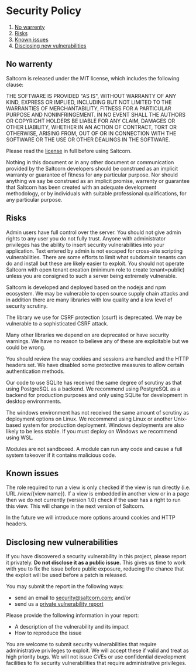 # Security Policy

1. [No warrenty](#no-warrenty)
2. [Risks](#risks)
3. [Known issues](#known-issues)
4. [Disclosing new vulnerabilities](#disclosing-new-vulnerabilities)

## No warrenty

Saltcorn is released under the MIT license, which includes the following clause:

THE SOFTWARE IS PROVIDED "AS IS", WITHOUT WARRANTY OF ANY KIND, EXPRESS OR
IMPLIED, INCLUDING BUT NOT LIMITED TO THE WARRANTIES OF MERCHANTABILITY,
FITNESS FOR A PARTICULAR PURPOSE AND NONINFRINGEMENT. IN NO EVENT SHALL THE
AUTHORS OR COPYRIGHT HOLDERS BE LIABLE FOR ANY CLAIM, DAMAGES OR OTHER
LIABILITY, WHETHER IN AN ACTION OF CONTRACT, TORT OR OTHERWISE, ARISING FROM,
OUT OF OR IN CONNECTION WITH THE SOFTWARE OR THE USE OR OTHER DEALINGS IN THE
SOFTWARE.

Please read the [license](https://github.com/saltcorn/saltcorn/blob/master/LICENSE) in full before using Saltcorn.

Nothing in this document or in any other document or communication provided by the
Saltcorn developers should be construed as an implicit warranty or guarantee of
fitness for any particular purpose. Nor should anything we say be construed as an
implicit promise, warrenty or guarantee that Saltcorn has been created with an adequate
development methodology, or by individuals with suitable professional
qualifications, for any particular purpose.

## Risks

Admin users have full control over the server. You should not give admin rights to any user you do not fully trust. Anyone with administrator privileges has the ability to insert security vulnerabilities into your application. Text entered by admin is not escaped for cross-site scripting vulnerabilities. There are some efforts to limit what subdomain tenants can do and install but these are likely easier to exploit. You should not operate Saltcorn with open tenant creation (minimum role to create tenant=public) unless you are consigned to such a server being extremely vulnerable.

Saltcorn is developed and deployed based on the nodejs and npm ecosystem. We may be vulnerable to open source supply chain attacks and in addition there are many libraries with low quality and a low level of security scrutiny.

The library we use for CSRF protection (csurf) is deprecated. We may be vulnerable to a sophisticated CSRF attack.

Many other libraries we depend on are deprecated or have security warnings. We have no reason to believe any of these are exploitable but we could be wrong.

You should review the way cookies and sessions are handled and the HTTP headers set. We have disabled some protective measures to allow certain authentication methods.

Our code to use SQLite has received the same degree of scrutiny as that using PostgreSQL as a backend. We recommend using PostgreSQL as a backend for production purposes and only using SQLite for development in desktop environments.

The windows environment has not received the same amount of scrutiny as deployment options on Linux. We recommend using Linux or another Unix-based system for production deployment. Windows deployments are also likely to be less stable. If you must deploy on Windows we recommend using WSL.

Modules are not sandboxed. A module can run any code and cause a full system takeover if it contains malicious code.

## Known issues

The role required to run a view is only checked if the view is run directly (i.e. URL /view/{view name}). If a view is embedded in another view or in a page then we do not currently (version 1.0) check if the user has a right to run this view. This will change in the next version of Saltcorn.

In the future we will introduce more options around cookies and HTTP headers.

## Disclosing new vulnerabilities

If you have discovered a security vulnerability in this project, please report it
privately. **Do not disclose it as a public issue.** This gives us time to work with you
to fix the issue before public exposure, reducing the chance that the exploit will be
used before a patch is released.

You may submit the report in the following ways:

- send an email to security@saltcorn.com; and/or
- send us a [private vulnerability report](https://github.com/saltcorn/saltcorn/security/advisories/new)

Please provide the following information in your report:

- A description of the vulnerability and its impact
- How to reproduce the issue

You are welcome to submit security vulnerabilities that require administrative privileges to exploit. We will accept these if valid and treat as high priority bugs. We will not issue CVEs or use confidential development facilities to fix security vulnerabilities that require administrative privileges.
